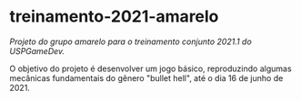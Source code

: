 # treinamento-2021-amarelo

_Projeto do grupo amarelo para o treinamento conjunto 2021.1 do USPGameDev._

O objetivo do projeto é desenvolver um jogo básico, reproduzindo algumas mecânicas fundamentais do gênero "bullet hell", até o dia 16 de junho de 2021.